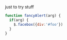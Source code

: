 just to try stuff


```javascript
function fancyAlert(arg) {
  if(arg) {
    $.facebox({div:'#foo'})
  }
}
```
